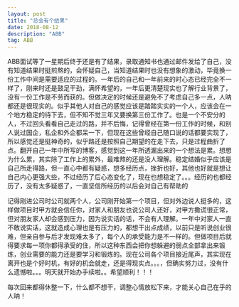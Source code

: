 ```yaml
---
layout: post
title: "总会有个结果"
date: 2018-08-12
description: "ABB"
tag: ABB
---
```

ABB面试等了一星期后终于还是有了结果，录取通知书也通过邮件发给了自己，没有知道结果时挺煎熬的，会怀疑自己，当知道结果时也没有想象的激动，毕竟换一份工作中间是需要适应的过程的。一年后的自己和一年前来的时心态已经完全不一样了，刚来时还是鼓足干劲，满怀希望的，一年后更清楚现实也了解行业背景了，没有一份工作是不劳而获的。但做决定的时候还是避免不了考虑自己多一点，人呐都还是很现实的。似乎其他人对自己的感觉应该是踏踏实实的一个人，应该会在一个地方稳定的待下去，但不知不觉三年又要换第三份工作了。也是一个不安分的人，不过回头看看自己走过的路，并不后悔，记得曾经在第一份工作的时候，和别人说过国企，私企和外企都呆一下，但现在这些曾经自己随口说的话都要实现了，所以感觉还是挺神奇的，似乎路还是按照自己期望的在走下去，只是过程曲折了点。翻开自己一年中所写的博客，感觉到这一年所透漏出来的一个想法是累。想想为什么累，其实除了工作上的累外，最难熬的还是没人理解。稳定结婚似乎应该是自己所走得路，但一直心中都有疑惑，想多经历点，挫折也好，其他也好就是想让自己内心更强大些，不过经历了后心态变化了，现在也想稳定了。。。经历的也都经历了，没有太多疑惑了，一直坚信所经历的以后会对自己有帮助的

记得刚进公司时公司就两个人，公司刚开始第一个项目，但对外边说人挺多的，这样做项目时甲方就会信任你，对家人和朋友也说公司人还好，对甲方撒谎很正常，但对朋友家人却会感到压力，因为说实话的话，不会有人理解。一年中对家人一直不敢说实话，这就造成心理也是有压力的，都想干出点成绩，以前只是听说创业很难，但亲自参与后才发现难太多了，每个人的承受能力是不一样的。但做项目后就得要求每一项你都得承受的住，所以这种东西会把你想躲避的弱点全部拿出来锻炼，创业需要的能力还是要学习和锻炼的。现在公司各个项目接近尾声，其实现在离开也是个好时机，有好的机会就走，还是得现实点。。。，但确实努力过，没有什么遗憾啦。。。明天就开始办手续啦。。希望顺利！！！

每次回来都得休整一下，什么都不想干，调整心情放松下来，才能关心自己在乎的人呐！